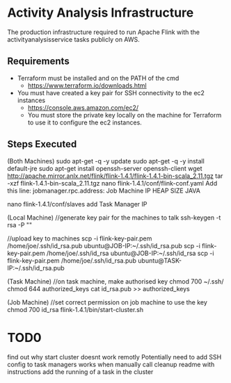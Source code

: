 # Activity Analysis Infrastructure

The production infrastructure required to run Apache Flink with the activityanalysisservice tasks publicly on AWS. 

## Requirements

- Terraform must be installed and on the PATH of the cmd
    - https://www.terraform.io/downloads.html
- You must have created a key pair for SSH connectivity to the ec2 instances
    - https://console.aws.amazon.com/ec2/
    - You must store the private key locally on the machine for Terraform to use it to configure the ec2 instances.


## Steps Executed 

(Both Machines)
sudo apt-get -q -y update
sudo apt-get -q -y install default-jre
sudo apt-get install openssh-server openssh-client
wget http://apache.mirror.anlx.net/flink/flink-1.4.1/flink-1.4.1-bin-scala_2.11.tgz
tar -xzf flink-1.4.1-bin-scala_2.11.tgz
nano flink-1.4.1/conf/flink-conf.yaml
    Add this line: jobmanager.rpc.address: Job Machine IP
    HEAP SIZE JAVA

nano flink-1.4.1/conf/slaves 
add Task Manager IP

(Local Machine)
//generate key pair for the machines to talk
ssh-keygen -t rsa -P "" 

//upload key to machines
scp -i flink-key-pair.pem /home/joe/.ssh/id_rsa.pub ubuntu@JOB-IP:~/.ssh/id_rsa.pub
scp -i flink-key-pair.pem /home/joe/.ssh/id_rsa ubuntu@JOB-IP:~/.ssh/id_rsa
scp -i flink-key-pair.pem /home/joe/.ssh/id_rsa.pub ubuntu@TASK-IP:~/.ssh/id_rsa.pub

(Task Machine)
//on task machine, make authorised key
chmod 700 ~/.ssh/
chmod 644 authorized_keys
cat id_rsa.pub >> authorized_keys

(Job Machine)
//set correct permission on job machine to use the key
chmod 700 id_rsa
flink-1.4.1/bin/start-cluster.sh

# TOD0
find out why start cluster doesnt work remotly 
Potentially need to add SSH config to task managers
works when manually call
cleanup readme with instructions
add the running of a task in the cluster